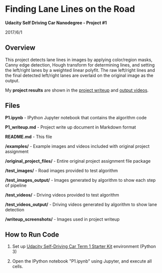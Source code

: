 # **Finding Lane Lines on the Road**

**Udacity Self Driving Car Nanodegree - Project #1**

2017/6/1

## Overview

This project detects lane lines in images by applying color/region masks, Canny edge detection, Hough transform for determining lines, and setting the left/right lanes by a weighted linear polyfit.  The raw left/right lines and the final detected left/right lanes are overlaid on the original image as the output.

My **project results** are shown in the [project writeup](./P1_writeup.md) and [output videos](./test_videos_output/).

## Files

**P1.ipynb** - IPython Jupyter notebook that contains the algorithm code

**P1_writeup.md** - Project write up document in Markdown format

**README.md** - This file

**/examples/** - Example images and videos included with original project assignment

**/original_project_files/** - Entire original project assignment file package

**/test_images/** - Road images provided to test algorithm

**/test_images_output/** - Images generated by algorithm to show each step of pipeline

**/test_videos/** - Driving videos provided to test algorithm

**/test_videos_output/** - Driving videos generated by algorithm to show lane detection

**/writeup_screenshots/** - Images used in project writeup

## How to Run Code

1. Set up [Udacity Self-Driving Car Term 1 Starter Kit](https://github.com/udacity/CarND-Term1-Starter-Kit) environment (Python 3)

2. Open the IPython notebook "P1.ipynb" using Jupyter, and execute all cells.
